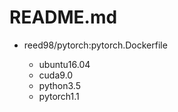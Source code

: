 README.md
======

* reed98/pytorch:pytorch.Dockerfile

  * ubuntu16.04
  * cuda9.0
  * python3.5
  * pytorch1.1
